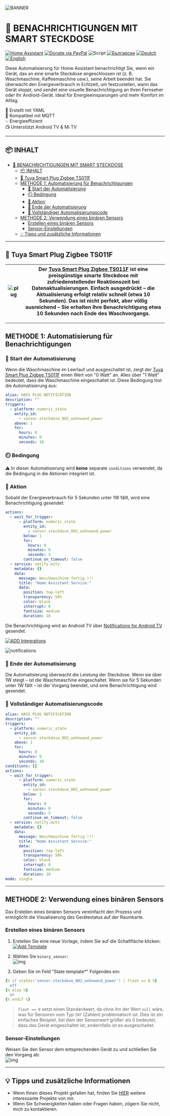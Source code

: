 
![BANNER](/img/banner.png)  
# 📣 BENACHRICHTIGUNGEN MIT SMART STECKDOSE  

[![Home Assistant](https://img.shields.io/badge/🏠_Home_Assistant-41BDF5?logo=homeassistant)](https://www.home-assistant.io/) [![Donate via PayPal](https://img.shields.io/badge/PayPal-Donate-blue?logo=paypal)](https://www.paypal.com/donate/?hosted_button_id=AAWFZVF2XCP5A)
![Script](https://img.shields.io/badge/logo-yaml-green?logo=yaml)
[![Български](https://img.shields.io/badge/BG_Български-език-green?logo=translate&labelColor=gray&style=flat-square&link=https://example.com/bg
)](BG.md)
[![Deutch](https://img.shields.io/badge/DE_Deutsche-sprache-green?logo=translate&labelColor=gray&style=flat-square&link=https://example.com/bg
)](DE.md)
[![English](https://img.shields.io/badge/EN_English-language-green?logo=translate&labelColor=gray&style=flat-square&link=https://example.com/bg)](README.md)

Diese Automatisierung für Home Assistant benachrichtigt Sie, wenn ein Gerät, das an eine smarte Steckdose angeschlossen ist (z. B. Waschmaschine, Kaffeemaschine usw.), seine Arbeit beendet hat. Sie überwacht den Energieverbrauch in Echtzeit, um festzustellen, wann das Gerät stoppt, und sendet eine visuelle Benachrichtigung an Ihren Fernseher oder Ihr Android-Gerät. Ideal für Energieeinsparungen und mehr Komfort im Alltag.  

🔧 Erstellt mit YAML  
📡 Kompatibel mit MQTT  
💡 Energieeffizient  
📺 Unterstützt Android TV & Mi TV  

---  

## 📦 INHALT  

- [📣 BENACHRICHTIGUNGEN MIT SMART STECKDOSE](#-benachrichtigungen-mit-smart-steckdose)
	- [📦 INHALT](#-inhalt)
	- [🚀 Tuya Smart Plug Zigbee TS011F](#-tuya-smart-plug-zigbee-ts011f)
	- [METHODE 1: Automatisierung für Benachrichtigungen](#methode-1-automatisierung-für-benachrichtigungen)
		- [🔌 Start der Automatisierung](#-start-der-automatisierung)
		- [⏲️ Bedingung](#️-bedingung)
		- [📲 Aktion](#-aktion)
		- [📳 Ende der Automatisierung](#-ende-der-automatisierung)
		- [🧾 Vollständiger Automatisierungscode](#-vollständiger-automatisierungscode)
	- [METHODE 2: Verwendung eines binären Sensors](#methode-2-verwendung-eines-binären-sensors)
		- [Erstellen eines binären Sensors](#erstellen-eines-binären-sensors)
		- [Sensor-Einstellungen](#sensor-einstellungen)
	- [💡 Tipps und zusätzliche Informationen](#-tipps-und-zusätzliche-informationen)

---  

## 🚀 Tuya Smart Plug Zigbee TS011F  

| ![plug](/img/tuya_smart_plug.png) | Der [Tuya Smart Plug Zigbee TS011F][plug] ist eine preisgünstige smarte Steckdose mit zufriedenstellender Reaktionszeit bei Datenaktualisierungen. Einfach ausgedrückt – die Aktualisierung erfolgt relativ schnell (etwa 10 Sekunden). Das ist nicht perfekt, aber völlig ausreichend – Sie erhalten Ihre Benachrichtigung etwa 10 Sekunden nach Ende des Waschvorgangs. |  
|----|----|  

---  

## METHODE 1: Automatisierung für Benachrichtigungen  

### 🔌 Start der Automatisierung  
Wenn die Waschmaschine im Leerlauf und ausgeschaltet ist, zeigt der [Tuya Smart Plug Zigbee TS011F][plug] einen Wert von "0 Watt" an. Alles über "1 Watt" bedeutet, dass die Waschmaschine eingeschaltet ist. Diese Bedingung löst die Automatisierung aus:  

```yaml  
alias: HASS PLUG NOTIFICATION  
description: ""  
triggers:  
  - platform: numeric_state  
    entity_id:  
      - sensor.steckdose_002_wohnwand_power  
    above: 1  
    for:  
      hours: 0  
      minutes: 0  
      seconds: 10  
```  

### ⏲️ Bedingung  
⚠️ In dieser Automatisierung wird **keine** separate `conditions` verwendet, da die Bedingung in die Aktionen integriert ist.  

### 📲 Aktion  
Sobald der Energieverbrauch für 5 Sekunden unter 1W fällt, wird eine Benachrichtigung gesendet:  

```yaml  
actions:  
  - wait_for_trigger:  
      - platform: numeric_state  
        entity_id:  
          - sensor.steckdose_002_wohnwand_power  
        below: 1  
        for:  
          hours: 0  
          minutes: 0  
          seconds: 5  
        continue_on_timeout: false  
  - service: notify.mitv  
    metadata: {}  
    data:  
      message: Waschmaschine fertig !!!  
      title: "Home Assistant Service:"  
      data:  
        position: top-left  
        transparency: 50%  
        color: black  
        interrupt: 0  
        fontsize: medium  
        duration: 10  
```  

Die Benachrichtigung wird an Android TV über [Notifications for Android TV](https://www.home-assistant.io/integrations/nfandroidtv/) gesendet.  

[![ADD Integrations](/img/button%20ADD%20INTEGRATION%20TO.svg)](https://my.home-assistant.io/redirect/config_flow_start?domain=nfandroidtv)  

![notifications](/img/notifications.png)  

### 📳 Ende der Automatisierung  
Die Automatisierung überwacht die Leistung der Steckdose. Wenn sie über 1W steigt – ist die Waschmaschine eingeschaltet. Wenn sie für 5 Sekunden unter 1W fällt – ist der Vorgang beendet, und eine Benachrichtigung wird gesendet.  

### 🧾 Vollständiger Automatisierungscode  

```yaml  
alias: HASS PLUG NOTIFICATION  
description: ""  
triggers:  
  - platform: numeric_state  
    entity_id:  
      - sensor.steckdose_002_wohnwand_power  
    above: 1  
    for:  
      hours: 0  
      minutes: 0  
      seconds: 10  
conditions: []  
actions:  
  - wait_for_trigger:  
      - platform: numeric_state  
        entity_id:  
          - sensor.steckdose_002_wohnwand_power  
        below: 1  
        for:  
          hours: 0  
          minutes: 0  
          seconds: 5  
        continue_on_timeout: false  
  - service: notify.mitv  
    metadata: {}  
    data:  
      message: Waschmaschine fertig !!!  
      title: "Home Assistant Service:"  
      data:  
        position: top-left  
        transparency: 50%  
        color: black  
        interrupt: 0  
        fontsize: medium  
        duration: 10  
mode: single  
```  

---  

## METHODE 2: Verwendung eines binären Sensors  

Das Erstellen eines binären Sensors vereinfacht den Prozess und ermöglicht die Visualisierung des Gerätestatus auf der Raumkarte.  

### Erstellen eines binären Sensors  

1. Erstellen Sie eine neue Vorlage, indem Sie auf die Schaltfläche klicken:  
   [![Add Template](/img/button%20ADD%20INTEGRATION%20TO.svg)](https://my.home-assistant.io/redirect/config_flow_start?domain=template)  

2. Wählen Sie `binary_sensor`:  
   ![img](/img/temp.png)  

3. Geben Sie im Feld "State template*" Folgendes ein:  

```yaml  
{% if states('sensor.steckdose_002_wohnwand_power') | float == 0 %}  
  off  
{% else %}  
  on  
{% endif %}  
```  

> `float == 0` setzt einen Standardwert, da ohne ihn der Wert `null` wäre, was für Sensoren vom Typ `INT` (Zahlen) problematisch ist. Dies ist ein einfaches Beispiel, bei dem der Sensorwert größer als 0 bedeutet, dass das Gerät eingeschaltet ist; andernfalls ist es ausgeschaltet.  

### Sensor-Einstellungen  
Weisen Sie den Sensor dem entsprechenden Gerät zu und schließen Sie den Vorgang ab:  
![img](/img/binary_sensor.png)  

---  

## 💡 Tipps und zusätzliche Informationen  

- Wenn Ihnen dieses Projekt gefallen hat, finden Sie [HIER](https://github.com/Bacard1?tab=repositories) weitere interessante Projekte von mir.  
- Wenn Sie Schwierigkeiten haben oder Fragen haben, zögern Sie nicht, mich zu kontaktieren.  

[plug]: https://de.aliexpress.com/item/1005007060134011.html  
